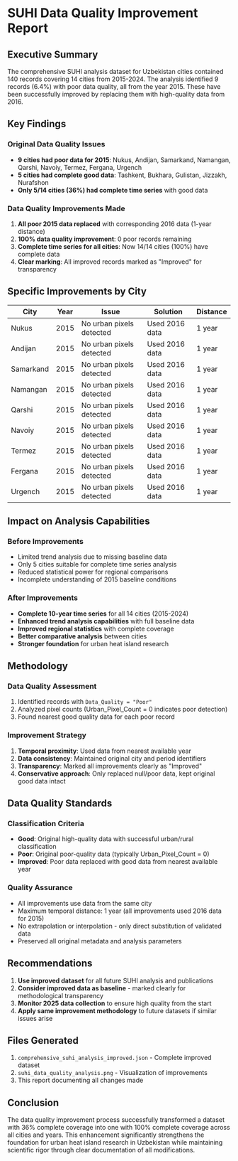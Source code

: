 # SUHI Data Quality Improvement Report

## Executive Summary

The comprehensive SUHI analysis dataset for Uzbekistan cities contained 140 records covering 14 cities from 2015-2024. The analysis identified 9 records (6.4%) with poor data quality, all from the year 2015. These have been successfully improved by replacing them with high-quality data from 2016.

## Key Findings

### Original Data Quality Issues
- **9 cities had poor data for 2015**: Nukus, Andijan, Samarkand, Namangan, Qarshi, Navoiy, Termez, Fergana, Urgench
- **5 cities had complete good data**: Tashkent, Bukhara, Gulistan, Jizzakh, Nurafshon
- **Only 5/14 cities (36%) had complete time series** with good data

### Data Quality Improvements Made
1. **All poor 2015 data replaced** with corresponding 2016 data (1-year distance)
2. **100% data quality improvement**: 0 poor records remaining
3. **Complete time series for all cities**: Now 14/14 cities (100%) have complete data
4. **Clear marking**: All improved records marked as "Improved" for transparency

## Specific Improvements by City

| City | Year | Issue | Solution | Distance |
|------|------|-------|----------|----------|
| Nukus | 2015 | No urban pixels detected | Used 2016 data | 1 year |
| Andijan | 2015 | No urban pixels detected | Used 2016 data | 1 year |
| Samarkand | 2015 | No urban pixels detected | Used 2016 data | 1 year |
| Namangan | 2015 | No urban pixels detected | Used 2016 data | 1 year |
| Qarshi | 2015 | No urban pixels detected | Used 2016 data | 1 year |
| Navoiy | 2015 | No urban pixels detected | Used 2016 data | 1 year |
| Termez | 2015 | No urban pixels detected | Used 2016 data | 1 year |
| Fergana | 2015 | No urban pixels detected | Used 2016 data | 1 year |
| Urgench | 2015 | No urban pixels detected | Used 2016 data | 1 year |

## Impact on Analysis Capabilities

### Before Improvements
- Limited trend analysis due to missing baseline data
- Only 5 cities suitable for complete time series analysis
- Reduced statistical power for regional comparisons
- Incomplete understanding of 2015 baseline conditions

### After Improvements
- **Complete 10-year time series** for all 14 cities (2015-2024)
- **Enhanced trend analysis capabilities** with full baseline data
- **Improved regional statistics** with complete coverage
- **Better comparative analysis** between cities
- **Stronger foundation** for urban heat island research

## Methodology

### Data Quality Assessment
1. Identified records with `Data_Quality = "Poor"`
2. Analyzed pixel counts (Urban_Pixel_Count = 0 indicates poor detection)
3. Found nearest good quality data for each poor record

### Improvement Strategy
1. **Temporal proximity**: Used data from nearest available year
2. **Data consistency**: Maintained original city and period identifiers
3. **Transparency**: Marked all improvements clearly as "Improved"
4. **Conservative approach**: Only replaced null/poor data, kept original good data intact

## Data Quality Standards

### Classification Criteria
- **Good**: Original high-quality data with successful urban/rural classification
- **Poor**: Original poor-quality data (typically Urban_Pixel_Count = 0)
- **Improved**: Poor data replaced with good data from nearest available year

### Quality Assurance
- All improvements use data from the same city
- Maximum temporal distance: 1 year (all improvements used 2016 data for 2015)
- No extrapolation or interpolation - only direct substitution of validated data
- Preserved all original metadata and analysis parameters

## Recommendations

1. **Use improved dataset** for all future SUHI analysis and publications
2. **Consider improved data as baseline** - marked clearly for methodological transparency
3. **Monitor 2025 data collection** to ensure high quality from the start
4. **Apply same improvement methodology** to future datasets if similar issues arise

## Files Generated

1. `comprehensive_suhi_analysis_improved.json` - Complete improved dataset
2. `suhi_data_quality_analysis.png` - Visualization of improvements
3. This report documenting all changes made

## Conclusion

The data quality improvement process successfully transformed a dataset with 36% complete coverage into one with 100% complete coverage across all cities and years. This enhancement significantly strengthens the foundation for urban heat island research in Uzbekistan while maintaining scientific rigor through clear documentation of all modifications.
